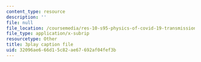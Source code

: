 ```yaml
---
content_type: resource
description: ''
file: null
file_location: /coursemedia/res-10-s95-physics-of-covid-19-transmission-fall-2020/32096ae666d15c82ae67692af04fef3b_jq7d4fE39aM.vtt
file_type: application/x-subrip
resourcetype: Other
title: 3play caption file
uid: 32096ae6-66d1-5c82-ae67-692af04fef3b
---
```

